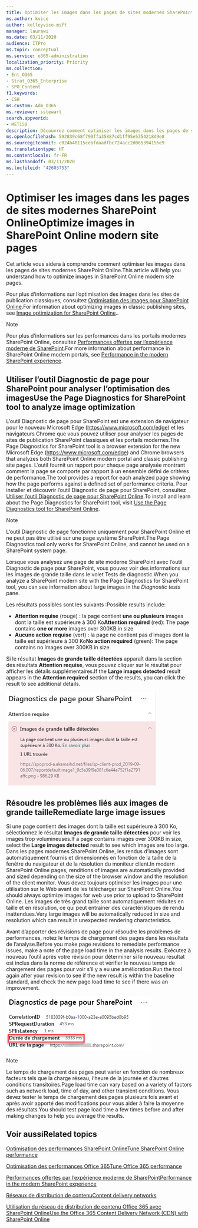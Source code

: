 ```yaml
---
title: Optimiser les images dans les pages de sites modernes SharePoint Online
ms.author: kvice
author: kelleyvice-msft
manager: laurawi
ms.date: 03/11/2020
audience: ITPro
ms.topic: conceptual
ms.service: o365-administration
localization_priority: Priority
ms.collection:
- Ent_O365
- Strat_O365_Enterprise
- SPO_Content
f1.keywords:
- CSH
ms.custom: Adm_O365
ms.reviewer: sstewart
search.appverid:
- MET150
description: Découvrez comment optimiser les images dans les pages de sites modernes SharePoint Online.
ms.openlocfilehash: 592839c68f790ffa35887cd1ff95e5354218d9e8
ms.sourcegitcommit: c024b48115cebfdaadfbc724acc2d065394156e9
ms.translationtype: HT
ms.contentlocale: fr-FR
ms.lasthandoff: 03/11/2020
ms.locfileid: "42603753"
---
```

# <a name="optimize-images-in-sharepoint-online-modern-site-pages"></a><span data-ttu-id="d2359-103">Optimiser les images dans les pages de sites modernes SharePoint Online</span><span class="sxs-lookup"><span data-stu-id="d2359-103">Optimize images in SharePoint Online modern site pages</span></span>

<span data-ttu-id="d2359-104">Cet article vous aidera à comprendre comment optimiser les images dans les pages de sites modernes SharePoint Online.</span><span class="sxs-lookup"><span data-stu-id="d2359-104">This article will help you understand how to optimize images in SharePoint Online modern site pages.</span></span>

<span data-ttu-id="d2359-105">Pour plus d’informations sur l’optimisation des images dans les sites de publication classiques, consultez [Optimisation des images pour SharePoint Online](image-optimization-for-sharepoint-online.md).</span><span class="sxs-lookup"><span data-stu-id="d2359-105">For information about optimizing images in classic publishing sites, see [Image optimization for SharePoint Online](image-optimization-for-sharepoint-online.md)..</span></span>

>[!NOTE]
><span data-ttu-id="d2359-106">Pour plus d’informations sur les performances dans les portails modernes SharePoint Online, consultez [Performances offertes par l’expérience moderne de SharePoint](https://docs.microsoft.com/sharepoint/modern-experience-performance).</span><span class="sxs-lookup"><span data-stu-id="d2359-106">For more information about performance in SharePoint Online modern portals, see [Performance in the modern SharePoint experience](https://docs.microsoft.com/sharepoint/modern-experience-performance).</span></span>

## <a name="use-the-page-diagnostics-for-sharepoint-tool-to-analyze-image-optimization"></a><span data-ttu-id="d2359-107">Utiliser l’outil Diagnostic de page pour SharePoint pour analyser l’optimisation des images</span><span class="sxs-lookup"><span data-stu-id="d2359-107">Use the Page Diagnostics for SharePoint tool to analyze image optimization</span></span>

<span data-ttu-id="d2359-108">L’outil Diagnostic de page pour SharePoint est une extension de navigateur pour le nouveau Microsoft Edge (https://www.microsoft.com/edge) et les navigateurs Chrome que vous pouvez utiliser pour analyser les pages de sites de publication SharePoint classiques et les portails modernes.</span><span class="sxs-lookup"><span data-stu-id="d2359-108">The Page Diagnostics for SharePoint tool is a browser extension for the new Microsoft Edge (https://www.microsoft.com/edge) and Chrome browsers that analyzes both SharePoint Online modern portal and classic publishing site pages.</span></span> <span data-ttu-id="d2359-109">L’outil fournit un rapport pour chaque page analysée montrant comment la page se comporte par rapport à un ensemble défini de critères de performance.</span><span class="sxs-lookup"><span data-stu-id="d2359-109">The tool provides a report for each analyzed page showing how the page performs against a defined set of performance criteria.</span></span> <span data-ttu-id="d2359-110">Pour installer et découvrir l’outil Diagnostic de page pour SharePoint, consultez [Utiliser l’outil Diagnostic de page pour SharePoint Online](page-diagnostics-for-spo.md).</span><span class="sxs-lookup"><span data-stu-id="d2359-110">To install and learn about the Page Diagnostics for SharePoint tool, visit [Use the Page Diagnostics tool for SharePoint Online](page-diagnostics-for-spo.md).</span></span>

>[!NOTE]
><span data-ttu-id="d2359-111">L’outil Diagnostic de page fonctionne uniquement pour SharePoint Online et ne peut pas être utilisé sur une page système SharePoint.</span><span class="sxs-lookup"><span data-stu-id="d2359-111">The Page Diagnostics tool only works for SharePoint Online, and cannot be used on a SharePoint system page.</span></span>

<span data-ttu-id="d2359-112">Lorsque vous analysez une page de site moderne SharePoint avec l’outil Diagnostic de page pour SharePoint, vous pouvez voir des informations sur les images de grande taille dans le volet Tests de diagnostic.</span><span class="sxs-lookup"><span data-stu-id="d2359-112">When you analyze a SharePoint modern site with the Page Diagnostics for SharePoint tool, you can see information about large images in the _Diagnostic tests_ pane.</span></span>

<span data-ttu-id="d2359-113">Les résultats possibles sont les suivants :</span><span class="sxs-lookup"><span data-stu-id="d2359-113">Possible results include:</span></span>

- <span data-ttu-id="d2359-114">**Attention requise** (rouge) : la page contient **une ou plusieurs** images dont la taille est supérieure à 300 Ko</span><span class="sxs-lookup"><span data-stu-id="d2359-114">**Attention required** (red): The page contains **one or more** images over 300KB in size</span></span>
- <span data-ttu-id="d2359-115">**Aucune action requise** (vert) : la page ne contient pas d’images dont la taille est supérieure à 300 Ko</span><span class="sxs-lookup"><span data-stu-id="d2359-115">**No action required** (green): The page contains no images over 300KB in size</span></span>

<span data-ttu-id="d2359-116">Si le résultat **Images de grande taille détectées** apparaît dans la section des résultats **Attention requise**, vous pouvez cliquer sur le résultat pour afficher les détails supplémentaires.</span><span class="sxs-lookup"><span data-stu-id="d2359-116">If the **Large images detected** result appears in the **Attention required** section of the results, you can click the result to see additional details.</span></span>

![Résultats de l’outil Diagnostic de page](media/modern-portal-optimization/pagediag-large-images.png)

## <a name="remediate-large-image-issues"></a><span data-ttu-id="d2359-118">Résoudre les problèmes liés aux images de grande taille</span><span class="sxs-lookup"><span data-stu-id="d2359-118">Remediate large image issues</span></span>

<span data-ttu-id="d2359-119">Si une page contient des images dont la taille est supérieure à 300 Ko, sélectionnez le résultat **Images de grande taille détectées** pour voir les images trop volumineuses.</span><span class="sxs-lookup"><span data-stu-id="d2359-119">If a page contains images over 300KB in size, select the **Large images detected** result to see which images are too large.</span></span> <span data-ttu-id="d2359-120">Dans les pages modernes SharePoint Online, les rendus d’images sont automatiquement fournis et dimensionnés en fonction de la taille de la fenêtre du navigateur et de la résolution du moniteur client.</span><span class="sxs-lookup"><span data-stu-id="d2359-120">In modern SharePoint Online pages, renditions of images are automatically provided and sized depending on the size of the browser window and the resolution of the client monitor.</span></span> <span data-ttu-id="d2359-121">Vous devez toujours optimiser les images pour une utilisation sur le Web avant de les télécharger sur SharePoint Online.</span><span class="sxs-lookup"><span data-stu-id="d2359-121">You should always optimize images for web use prior to upload to SharePoint Online.</span></span> <span data-ttu-id="d2359-122">Les images de très grand taille sont automatiquement réduites en taille et en résolution, ce qui peut entraîner des caractéristiques de rendu inattendues.</span><span class="sxs-lookup"><span data-stu-id="d2359-122">Very large images will be automatically reduced in size and resolution which can result in unexpected rendering characteristics.</span></span>

<span data-ttu-id="d2359-123">Avant d’apporter des révisions de page pour résoudre les problèmes de performances, notez le temps de chargement des pages dans les résultats de l’analyse.</span><span class="sxs-lookup"><span data-stu-id="d2359-123">Before you make page revisions to remediate performance issues, make a note of the page load time in the analysis results.</span></span> <span data-ttu-id="d2359-124">Exécutez à nouveau l’outil après votre révision pour déterminer si le nouveau résultat est inclus dans la norme de référence et vérifier le nouveau temps de chargement des pages pour voir s’il y a eu une amélioration.</span><span class="sxs-lookup"><span data-stu-id="d2359-124">Run the tool again after your revision to see if the new result is within the baseline standard, and check the new page load time to see if there was an improvement.</span></span>

![Résultats du temps de chargement des pages](media/modern-portal-optimization/pagediag-page-load-time.png)

>[!NOTE]
><span data-ttu-id="d2359-126">Le temps de chargement des pages peut varier en fonction de nombreux facteurs tels que la charge réseau, l’heure de la journée et d’autres conditions transitoires.</span><span class="sxs-lookup"><span data-stu-id="d2359-126">Page load time can vary based on a variety of factors such as network load, time of day, and other transient conditions.</span></span> <span data-ttu-id="d2359-127">Vous devez tester le temps de chargement des pages plusieurs fois avant et après avoir apporté des modifications pour vous aider à faire la moyenne des résultats.</span><span class="sxs-lookup"><span data-stu-id="d2359-127">You should test page load time a few times before and after making changes to help you average the results.</span></span>

## <a name="related-topics"></a><span data-ttu-id="d2359-128">Voir aussi</span><span class="sxs-lookup"><span data-stu-id="d2359-128">Related topics</span></span>

[<span data-ttu-id="d2359-129">Optimisation des performances SharePoint Online</span><span class="sxs-lookup"><span data-stu-id="d2359-129">Tune SharePoint Online performance</span></span>](tune-sharepoint-online-performance.md)

[<span data-ttu-id="d2359-130">Optimisation des performances Office 365</span><span class="sxs-lookup"><span data-stu-id="d2359-130">Tune Office 365 performance</span></span>](tune-office-365-performance.md)

[<span data-ttu-id="d2359-131">Performances offertes par l’expérience moderne de SharePoint</span><span class="sxs-lookup"><span data-stu-id="d2359-131">Performance in the modern SharePoint experience</span></span>](https://docs.microsoft.com/sharepoint/modern-experience-performance)

[<span data-ttu-id="d2359-132">Réseaux de distribution de contenu</span><span class="sxs-lookup"><span data-stu-id="d2359-132">Content delivery networks</span></span>](content-delivery-networks.md)

[<span data-ttu-id="d2359-133">Utilisation du réseau de distribution de contenu Office 365 avec SharePoint Online</span><span class="sxs-lookup"><span data-stu-id="d2359-133">Use the Office 365 Content Delivery Network (CDN) with SharePoint Online</span></span>](use-office-365-cdn-with-spo.md)
